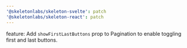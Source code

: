 ```yaml
---
'@skeletonlabs/skeleton-svelte': patch
'@skeletonlabs/skeleton-react': patch
---
```


feature: Add `showFirstLastButtons` prop to Pagination to enable toggling first and last buttons.
